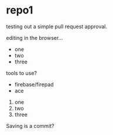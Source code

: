 repo1
=====

testing out a simple pull request approval.

editing in the browser...
- one
- two 
- three

tools to use?
- firebase/firepad
- ace

1. one
2. two
3. three

Saving is a commit?
